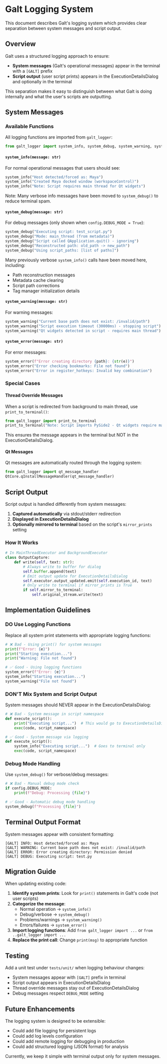 # Galt Logging System

This document describes Galt's logging system which provides clear separation between system messages and script output.

## Overview

Galt uses a structured logging approach to ensure:
- **System messages** (Galt's operational messages) appear in the terminal with a `[GALT]` prefix
- **Script output** (user script prints) appears in the ExecutionDetailsDialog and optionally in the terminal

This separation makes it easy to distinguish between what Galt is doing internally and what the user's scripts are outputting.

## System Messages

### Available Functions

All logging functions are imported from `galt_logger`:

```python
from galt_logger import system_info, system_debug, system_warning, system_error
```

#### `system_info(message: str)`
For normal operational messages that users should see:
```python
system_info("Host detected/forced as: Maya")
system_info("Created Maya docked window (workspaceControl)")
system_info("Note: Script requires main thread for Qt widgets")
```

Note: Many verbose info messages have been moved to `system_debug()` to reduce terminal spam.

#### `system_debug(message: str)`
For debug messages (only shown when `config.DEBUG_MODE = True`):
```python
system_debug("Executing script: test_script.py")
system_debug("Mode: main_thread (from metadata)")
system_debug("Script called QApplication.quit() - ignoring")
system_debug("Reconstructed path: old_path -> new_path")
system_debug("Using script_paths: [list of paths]")
```

Many previously verbose `system_info()` calls have been moved here, including:
- Path reconstruction messages
- Metadata cache clearing
- Script path corrections
- Tag manager initialization details

#### `system_warning(message: str)`
For warning messages:
```python
system_warning("Current base path does not exist: /invalid/path")
system_warning("Script execution timeout (30000ms) - stopping script")
system_warning("Qt widgets detected in script - requires main thread")
```

#### `system_error(message: str)`
For error messages:
```python
system_error(f"Error creating directory {path}: {str(e)}")
system_error("Error checking bookmarks: File not found")
system_error("Error in register_hotkeys: Invalid key combination")
```

### Special Cases

#### Thread Override Messages
When a script is redirected from background to main thread, use `print_to_terminal()`:
```python
from galt_logger import print_to_terminal
print_to_terminal("Note: Script imports PySide2 - Qt widgets require main thread")
```

This ensures the message appears in the terminal but NOT in the ExecutionDetailsDialog.

#### Qt Messages
Qt messages are automatically routed through the logging system:
```python
from galt_logger import qt_message_handler
QtCore.qInstallMessageHandler(qt_message_handler)
```

## Script Output

Script output is handled differently from system messages:

1. **Captured automatically** via stdout/stderr redirection
2. **Displayed in ExecutionDetailsDialog** 
3. **Optionally mirrored to terminal** based on the script's `mirror_prints` setting

### How It Works

```python
# In MainThreadExecutor and BackgroundExecutor
class OutputCapture:
    def write(self, text: str):
        # Always write to buffer for dialog
        self.buffer.append(text)
        # Emit output update for ExecutionDetailsDialog
        self.executor.output_updated.emit(self.execution_id, text)
        # Only write to terminal if mirror_prints is True
        if self.mirror_to_terminal:
            self.original_stream.write(text)
```

## Implementation Guidelines

### DO Use Logging Functions

Replace all system print statements with appropriate logging functions:

```python
# ❌ Bad - Using print() for system messages
print(f"Error: {e}")
print("Starting execution...")
print("Warning: File not found")

# ✅ Good - Using logging functions
system_error(f"Error: {e}")
system_info("Starting execution...")
system_warning("File not found")
```

### DON'T Mix System and Script Output

System messages should NEVER appear in the ExecutionDetailsDialog:

```python
# ❌ Bad - System message in script namespace
def execute_script():
    print("Executing script...")  # This would go to ExecutionDetailsDialog!
    exec(code, script_namespace)

# ✅ Good - System message via logging
def execute_script():
    system_info("Executing script...")  # Goes to terminal only
    exec(code, script_namespace)
```

### Debug Mode Handling

Use `system_debug()` for verbose/debug messages:

```python
# ❌ Bad - Manual debug mode check
if config.DEBUG_MODE:
    print(f"Debug: Processing {file}")

# ✅ Good - Automatic debug mode handling
system_debug(f"Processing {file}")
```

## Terminal Output Format

System messages appear with consistent formatting:

```
[GALT] INFO: Host detected/forced as: Maya
[GALT] WARNING: Current base path does not exist: /invalid/path
[GALT] ERROR: Error creating directory: Permission denied
[GALT] DEBUG: Executing script: test.py
```

## Migration Guide

When updating existing code:

1. **Identify system prints**: Look for `print()` statements in Galt's code (not user scripts)
2. **Categorize the message**:
   - Normal operation → `system_info()`
   - Debug/verbose → `system_debug()`
   - Problems/warnings → `system_warning()`
   - Errors/failures → `system_error()`
3. **Import logging functions**: Add `from galt_logger import ...` or `from ..galt_logger import ...`
4. **Replace the print call**: Change `print(msg)` to appropriate function

## Testing

Add a unit test under `tests/unit/` when logging behaviour changes:
- System messages appear with `[GALT]` prefix in terminal
- Script output appears in ExecutionDetailsDialog
- Thread override messages stay out of ExecutionDetailsDialog
- Debug messages respect `DEBUG_MODE` setting

## Future Enhancements

The logging system is designed to be extensible:
- Could add file logging for persistent logs
- Could add log levels configuration
- Could add remote logging for debugging in production
- Could add structured logging (JSON format) for analysis

Currently, we keep it simple with terminal output only for system messages.